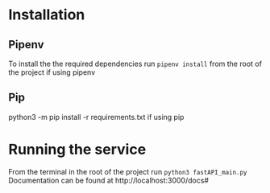 

# Installation
## Pipenv
To install the the required dependencies run `pipenv install` from the root of the project if using pipenv 
## Pip
python3 -m pip install -r requirements.txt if using pip
# Running the service
From the terminal in the root of the project run `python3 fastAPI_main.py`
Documentation can be found at http://localhost:3000/docs#

